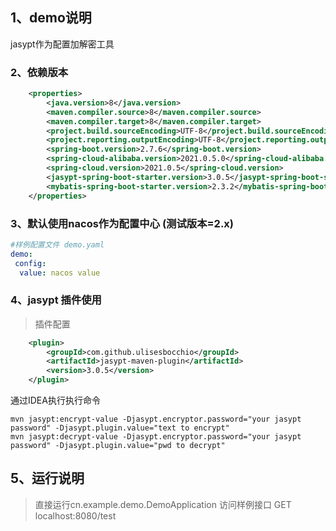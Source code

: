 ## 1、demo说明

jasypt作为配置加解密工具

### 2、依赖版本
```xml
    <properties>
        <java.version>8</java.version>
        <maven.compiler.source>8</maven.compiler.source>
        <maven.compiler.target>8</maven.compiler.target>
        <project.build.sourceEncoding>UTF-8</project.build.sourceEncoding>
        <project.reporting.outputEncoding>UTF-8</project.reporting.outputEncoding>
        <spring-boot.version>2.7.6</spring-boot.version>
        <spring-cloud-alibaba.version>2021.0.5.0</spring-cloud-alibaba.version>
        <spring-cloud.version>2021.0.5</spring-cloud.version>
        <jasypt-spring-boot-starter.version>3.0.5</jasypt-spring-boot-starter.version>
        <mybatis-spring-boot-starter.version>2.3.2</mybatis-spring-boot-starter.version>
    </properties>
```
### 3、默认使用nacos作为配置中心 (测试版本=2.x)
```yaml
#样例配置文件 demo.yaml
demo:
 config:
  value: nacos value
```
### 4、jasypt 插件使用
> 插件配置

```xml
    <plugin>
        <groupId>com.github.ulisesbocchio</groupId>
        <artifactId>jasypt-maven-plugin</artifactId>
        <version>3.0.5</version>
    </plugin>
```
通过IDEA执行执行命令
```shell
mvn jasypt:encrypt-value -Djasypt.encryptor.password="your jasypt password" -Djasypt.plugin.value="text to encrypt"
mvn jasypt:decrypt-value -Djasypt.encryptor.password="your jasypt password" -Djasypt.plugin.value="pwd to decrypt"
```

## 5、运行说明

> 直接运行cn.example.demo.DemoApplication
> 访问样例接口 GET localhost:8080/test
